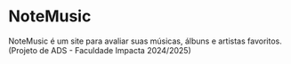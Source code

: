# NoteMusic
NoteMusic é um site para avaliar suas músicas, álbuns e artistas favoritos. (Projeto de ADS - Faculdade Impacta 2024/2025)
